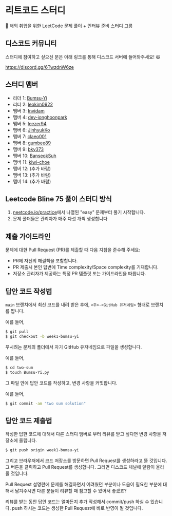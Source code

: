 # 리트코드 스터디

🛫 해외 취업을 위한 LeetCode 문제 풀이 + 인터뷰 준비 스터디 그룹

## 디스코드 커뮤니티

스터디에 참여하고 싶으신 분은 아래 링크를 통해 디스코드 서버에 들어와주세요! 😃

https://discord.gg/6TwzdnW6ze



## 스터디 맴버

- 리더 1: [Bumsu-Yi](https://github.com/Bumsu-Yi)
- 리더 2: [leokim0922](https://github.com/leokim0922)
- 맴버 3: [Invidam](https://github.com/Invidam)
- 맴버 4: [dev-jonghoonpark](https://github.com/dev-jonghoonpark)
- 맴버 5: [leezer94](https://github.com/leezer94)
- 맴버 6: [JinhyukKo](https://github.com/JinhyukKo)
- 맴버 7: [claeo001](https://github.com/claeo001)
- 맴버 8: [gumbee89](https://github.com/gumbee89)
- 맴버 9: [bky373](https://github.com/bky373)
- 맴버 10: [BanseokSuh](https://github.com/BanseokSuh)
- 맴버 11: [kiwi-choe](https://github.com/kiwi-choe)
- 맴버 12: (추가 바람)
- 맴버 13: (추가 바람)
- 맴버 14: (추가 바람)


## Leetcode Bline 75 풀이 스터디 방식

1. [neetcode.io/practice](https://neetcode.io/practice)에서 나열된 "easy" 문제부터 풀기 시작합니다.
2. 문제 폴더들은 관리자가 매주 다섯 개씩 생성합니다

## 제출 가이드라인
문제에 대한 Pull Request (PR)를 제출할 때 다음 지침을 준수해 주세요:

- PR에 자신의 해결책을 포함합니다.
- PR 제출시 본인 답변에 Time complexity/Space complexity를 기재합니다.
- 저장소 관리자가 제공하는 특정 PR 템플릿 또는 가이드라인을 따릅니다.


## 답안 코드 작성법

`main` 브랜치에서 최신 코드를 내려 받은 후에, `<주>-<GitHub 유저네임>` 형태로 브랜치를 땁니다.

예를 들어,

```sh
$ git pull
$ git checkout -b week1-bumsu-yi
```

푸시려는 문제의 폴더에서 자기 GitHub 유저네임으로 파일을 생성합니다.

예를 들어,

```sh
$ cd two-sum
$ touch Bumsu-Yi.py
```

그 파일 안에 답안 코드를 작성하고, 변경 사항을 커밋합니다.

예를 들어,

```sh
$ git commit -am "two sum solution"
```

## 답안 코드 제출법

작성한 답한 코드에 대해서 다른 스터디 맴버로 부터 리뷰를 받고 싶다면 변경 사항을 저장소에 올립니다.

```sh
$ git push origin week1-bumsu-yi
```

그리고 브라우저에서 코드 저장소를 방문하면 Pull Request를 생성하라고 뜰 것입니다.
그 버튼을 클릭하고 Pull Request를 생성합니다.
그러면 디스코드 채널에 알람이 올라올 것입니다.

Pull Request 설명란에 문제를 해결하면서 어려웠던 부분이나 도움이 필요한 부분에 대해서 남겨주시면 다른 분들이 리뷰할 때 참고할 수 있어서 좋겠죠?

리뷰를 받는 동안 답안 코드는 얼마든지 추가 작성해서 commit/push 하실 수 있습니다.
push 하시는 코드는 생성한 Pull Request에 바로 반영이 될 것입니다.
